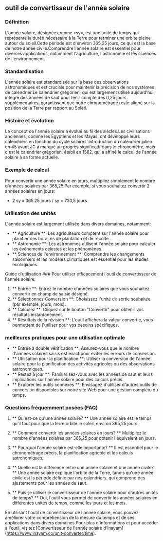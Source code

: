 ## outil de convertisseur de l'année solaire

### Définition
L'année solaire, désignée comme «sy», est une unité de temps qui représente la durée nécessaire à la Terre pour terminer une orbite pleine autour du soleil.Cette période est d'environ 365,25 jours, ce qui est la base de notre année civile.Comprendre l'année solaire est essentiel pour diverses applications, notamment l'agriculture, l'astronomie et les sciences de l'environnement.

### Standardisation
L'année solaire est standardisée sur la base des observations astronomiques et est cruciale pour maintenir la précision de nos systèmes de calendrier.Le calendrier grégorien, qui est largement utilisé aujourd'hui, intègre des années de saut pour tenir compte des 0,25 jours supplémentaires, garantissant que notre chronométrage reste aligné sur la position de la Terre par rapport au Soleil.

### Histoire et évolution
Le concept de l'année solaire a évolué au fil des siècles.Les civilisations anciennes, comme les Égyptiens et les Mayas, ont développé leurs calendriers en fonction du cycle solaire.L'introduction du calendrier julien en 45 avant JC a marqué un progrès significatif dans le chronomètre, mais c'est le calendrier grégorien, établi en 1582, qui a affiné le calcul de l'année solaire à sa forme actuelle.

### Exemple de calcul
Pour convertir une année solaire en jours, multipliez simplement le nombre d'années solaires par 365,25.Par exemple, si vous souhaitez convertir 2 années solaires en jours:
- 2 sy x 365.25 jours / sy = 730,5 jours

### Utilisation des unités
L'année solaire est largement utilisée dans divers domaines, notamment:
- ** Agriculture **: Les agriculteurs comptent sur l'année solaire pour planifier des horaires de plantation et de récolte.
- ** Astronomie **: Les astronomes utilisent l'année solaire pour calculer les événements célestes et les phénomènes.
- ** Sciences de l'environnement **: Comprendre les changements saisonniers et les modèles climatiques est essentiel pour les études écologiques.

Guide d'utilisation ###
Pour utiliser efficacement l'outil de convertisseur de l'année solaire:
1. ** Entrée **: Entrez le nombre d'années solaires que vous souhaitez convertir en champ de saisie désigné.
2. ** Sélectionnez Conversion **: Choisissez l'unité de sortie souhaitée (par exemple, jours, mois).
3. ** Calculez **: Cliquez sur le bouton "Convertir" pour obtenir vos résultats instantanément.
4. ** Résultats de la révision **: L'outil affichera la valeur convertie, vous permettant de l'utiliser pour vos besoins spécifiques.

### meilleures pratiques pour une utilisation optimale
- ** Entrée à double vérification **: Assurez-vous que le nombre d'années solaires saisis est exact pour éviter les erreurs de conversion.
- ** Utilisation pour la planification **: Utiliser la conversion de l'année solaire pour la planification des activités agricoles ou des observations astronomiques.
- ** Restez à jour **: Familiarisez-vous avec les années de saut et leurs implications sur l'année solaire pour des calculs précis.
- ** Explorer les outils connexes **: Envisagez d'utiliser d'autres outils de conversion disponibles sur notre site Web pour une gestion complète du temps.

### Questions fréquemment posées (FAQ)

1. ** Qu'est-ce qu'une année solaire? **
Une année solaire est le temps qu'il faut pour que la terre orbite le soleil, environ 365,25 jours.

2. ** Comment convertir les années solaires en jours? **
Multipliez le nombre d'années solaires par 365,25 pour obtenir l'équivalent en jours.

3. ** Pourquoi l'année solaire est-elle importante? **
Il est essentiel pour le chronométrage précis, la planification agricole et les calculs astronomiques.

4. ** Quelle est la différence entre une année solaire et une année civile? **
Une année solaire explique l'orbite de la Terre, tandis qu'une année civile est la période définie par nos calendriers, qui comprend des ajustements pour les années de saut.

5. ** Puis-je utiliser le convertisseur de l'année solaire pour d'autres unités de temps? **
Oui, l'outil vous permet de convertir les années solaires en différentes unités de temps, comme les jours et les mois.

En utilisant l'outil de convertisseur de l'année solaire, vous pouvez améliorer votre compréhension de la mesure du temps et de ses applications dans divers domaines.Pour plus d'informations et pour accéder à l'outil, visitez [Convertisseur de l'année solaire d'Inayam] (https://www.inayam.co/unit-converter/time).